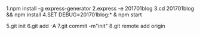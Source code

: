 1.npm install -g express-generator
2.express -e 201701blog
3.cd 201701blog && npm install
4.SET DEBUG=201701blog:* & npm start

5.git init
6.git add -A
7.git commit -m"init"
8.git remote add origin 